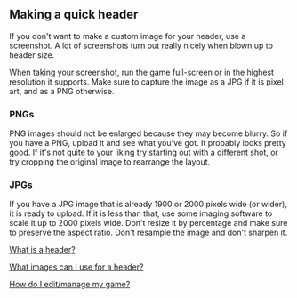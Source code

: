 ## Making a quick header

If you don't want to make a custom image for your header, use a screenshot. A lot of screenshots turn out really nicely when blown up to header size.

When taking your screenshot, run the game full-screen or in the highest resolution it supports. Make sure to capture the image as a JPG if it is pixel art, and as a PNG otherwise.

### PNGs

PNG images should not be enlarged because they may become blurry. So if you have a PNG, upload it and see what you've got. It probably looks pretty good. If it's not quite to your liking try starting out with a different shot, or try cropping the original image to rearrange the layout.

### JPGs

If you have a JPG image that is already 1900 or 2000 pixels wide (or wider), it is ready to upload. If it is less than that, use some imaging software to scale it up to 2000 pixels wide. Don't resize it by percentage and make sure to preserve the aspect ratio. Don't resample the image and don't sharpen it.

[What is a header?](Link)

[What images can I use for a header?](Link)

[How do I edit/manage my game?](Link)
